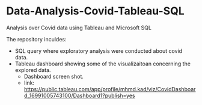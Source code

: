 # Data-Analysis-Covid-Tableau-SQL
Analysis over Covid data using Tableau and Microsoft SQL

The repository inculdes:
- SQL query where exploratory analysis were conducted about covid data.
- Tableau dashboard showing some of the visualizaitoan concerning the explored data.
    -  Dashboard screen shot.
    -  link: https://public.tableau.com/app/profile/mhmd.kad/viz/CovidDashboard_16991005743100/Dashboard1?publish=yes
